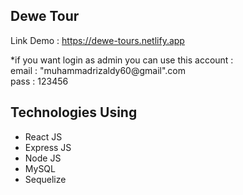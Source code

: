 ## Dewe Tour

Link Demo : https://dewe-tours.netlify.app


*if you want login as admin you can use this account : </br>
    email : "muhammadrizaldy60@gmail".com
   </br> pass : 123456
    
    
## Technologies Using
   <ul>
    <li>React JS</li>
     <li>Express JS</li>
     <li>Node JS</li>
     <li>MySQL</li>
     <li>Sequelize</li>
    </ul>



